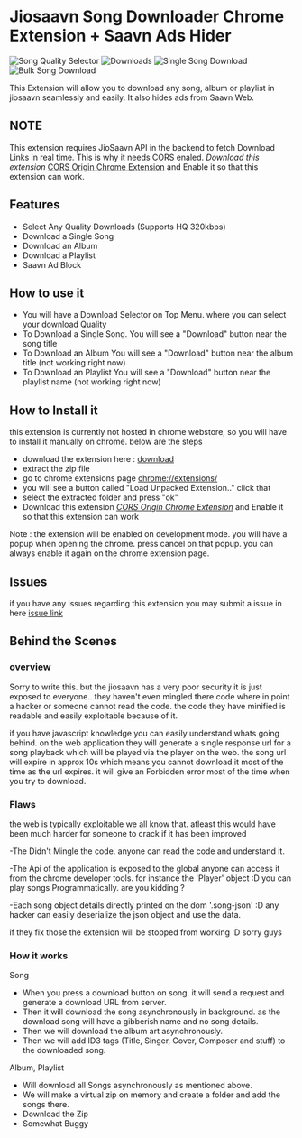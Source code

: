 # Jiosaavn Song Downloader Chrome Extension + Saavn Ads Hider

![Song Quality Selector](https://i.imgur.com/UP8IyU2.png)
![Downloads](https://i.imgur.com/9l0QUJg.png)
![Single Song Download](https://i.imgur.com/PC5LPRJ.png)
![Bulk Song Download](https://i.imgur.com/pHaMw05.png)

This Extension will allow you to download any song, album or playlist in jiosaavn seamlessly and easily. It also hides ads from Saavn Web.

## NOTE
This extension requires JioSaavn API in the backend to fetch Download Links in real time.
This is why it needs CORS enaled. *Download this extension* [CORS Origin Chrome Extension](https://chrome.google.com/webstore/detail/moesif-orign-cors-changer/digfbfaphojjndkpccljibejjbppifbc) and Enable it so that this extension can work.

## Features

- Select Any Quality Downloads (Supports HQ 320kbps)
- Download a Single Song
- Download an Album
- Download a Playlist
- Saavn Ad Block

## How to use it

- You will have a Download Selector on Top Menu. where you can select your download Quality
- To Download a Single Song. You will see a "Download" button near the song title
- To Download an Album You will see a "Download" button near the album title (not working right now)
- To Download an Playlist You will see a "Download" button near the playlist name (not working right now)

## How to Install it

this extension is currently not hosted in chrome webstore, so you will have to install it manually on chrome. below are the steps

- download the extension here : [download](https://github.com/naqushab/saavn-downloader-extension/archive/master.zip)
- extract the zip file
- go to chrome extensions page [chrome://extensions/](chrome://extensions/)
- you will see a button called "Load Unpacked Extension.." click that
- select the extracted folder and press "ok"
- Download this extension [*CORS Origin Chrome Extension*](https://chrome.google.com/webstore/detail/moesif-orign-cors-changer/digfbfaphojjndkpccljibejjbppifbc) and Enable it so that this extension can work

Note : the extension will be enabled on development mode. you will have a popup when opening the chrome. press cancel on that popup. you can always enable it again on the chrome extension page.

## Issues

if you have any issues regarding this extension you may submit a issue in here [issue link](https://github.com/naqushab/saavn-downloader-extension/issues/new) 

## Behind the Scenes

### overview

Sorry to write this. but the jiosaavn has a very poor security it is just exposed to everyone.. they haven't even mingled there code where in point a hacker or someone cannot read the code. the code they have minified is readable and easily exploitable because of it.

if you have javascript knowledge you can easily understand whats going behind. on the web application they will generate a single response url for a song playback which will be played via the player on the web. the song url will expire in approx 10s which means you cannot download it most of the time as the url expires. it will give an Forbidden error most of the time when you try to download.

### Flaws

the web is typically exploitable we all know that. atleast this would have been much harder for someone to crack if it has been improved

-The Didn't Mingle the code. anyone can read the code and understand it.

-The Api of the application is exposed to the global anyone can access it from the chrome developer tools. for instance the 'Player' object :D you can play songs Programmatically. are you kidding ?

-Each song object details directly printed on the dom '.song-json' :D any hacker can easily deserialize  the json object and use the data.

if they fix those the extension will be stopped from working :D sorry guys

### How it works

Song
- When you press a download button on song. it will send a request and generate a download URL from server.
- Then it will download the song asynchronously in background. as the download song will have a gibberish name and no song details.
- Then we will download the album art asynchronously.
- Then we will add ID3 tags (Title, Singer, Cover, Composer and stuff) to the downloaded song.

Album, Playlist
- Will download all Songs asynchronously as mentioned above.
- We will make a virtual zip on memory and create a folder and add the songs there.
- Download the Zip
- Somewhat Buggy